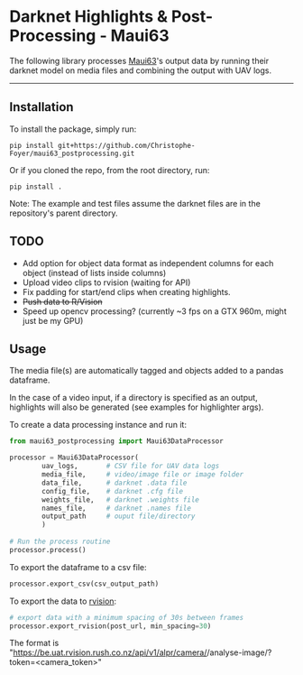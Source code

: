 # Darknet Highlights & Post-Processing - Maui63

The following library processes [Maui63](http://maui63.org/)'s output data by running their darknet model on media files and combining the output with UAV logs.

_____

## Installation

To install the package, simply run:

```
pip install git+https://github.com/Christophe-Foyer/maui63_postprocessing.git
```

Or if you cloned the repo, from the root directory, run:

```
pip install .
```

Note: The example and test files assume the darknet files are in the repository's parent directory.


## TODO

- Add option for object data format as independent columns for each object (instead of lists inside columns)
- Upload video clips to rvision (waiting for API)
- Fix padding for start/end clips when creating highlights.
- ~~Push data to R/Vision~~
- Speed up opencv processing? (currently ~3 fps on a GTX 960m, might just be my GPU)

## Usage

The media file(s) are automatically tagged and objects added to a 
pandas dataframe.

In the case of a video input, if a directory is specified as an output, 
highlights will also be generated (see examples for highlighter args).

To create a data processing instance and run it:
```python
from maui63_postprocessing import Maui63DataProcessor 

processor = Maui63DataProcessor(
        uav_logs,       # CSV file for UAV data logs
        media_file,     # video/image file or image folder
        data_file,      # darknet .data file
        config_file,    # darknet .cfg file
        weights_file,   # darknet .weights file
        names_file,     # darknet .names file
        output_path     # ouput file/directory
        )
        
# Run the process routine
processor.process()
```

To export the dataframe to a csv file:
```python
processor.export_csv(csv_output_path)
```

To export the data to [rvision](https://rvision.rush.co.nz/):
```python
# export data with a minimum spacing of 30s between frames
processor.export_rvision(post_url, min_spacing=30)
```
The format is "https://be.uat.rvision.rush.co.nz/api/v1/alpr/camera/<camera>/analyse-image/?token=<camera_token>"
